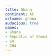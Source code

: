 ```yaml
---
title: Ghana
continent: AF
urlname: ghana
audacious: true
names:
- Ghana
- Republic of Ghana
- GH
- GHA
---
```


